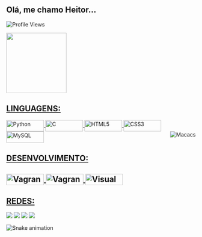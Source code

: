 ## Olá, me chamo Heitor... 

![Profile Views](http://estruyf-github.azurewebsites.net/api/VisitorHit?user=SrGambiarra-rg&repo=SrGambiarra-rg&countColorcountColor)

 <div>
  <a href="https://github.com/SrGambiarra">
  <img height="160em" src="https://github-readme-stats.vercel.app/api?username=SrGambiarra&show_icons=true&theme=midnight-purple&include_all_commits=true&count_private=true"/>
</div>
 
</div>
  <h2>LINGUAGENS:</h2>
  <img align="center" alt="Python" height="30" width="100" src="https://img.shields.io/badge/Python-14354C?style=for-the-badge&logo=python&logoColor=white">
  <img align="center" alt="C" height="30" width="100" src="https://img.shields.io/badge/c-%2300599C.svg?style=for-the-badge&logo=c&logoColor=white">
  <img align="center" alt="HTML5" height="30" width="100" src="https://img.shields.io/badge/html5-%23E34F26.svg?style=for-the-badge&logo=html5&logoColor=white">
  <img align="center" alt="CSS3" height="30" width="100" src="https://img.shields.io/badge/css3-%231572B6.svg?style=for-the-badge&logo=css3&logoColor=white">
  <img align="center" alt="MySQL" height="30" width="100" src="https://img.shields.io/badge/mysql-%2300f.svg?style=for-the-badge&logo=mysql&logoColor=white">
  <img align="right" alt="Macacs" src="https://cdn.discordapp.com/attachments/799471348492795914/870678257589170276/MacacoGIF.gif">
</div>
<div>
 <h2>DESENVOLVIMENTO:<h2>
  <img align="center" alt="Vagrant" height="30" width="100" src="https://img.shields.io/badge/vagrant-%231563FF.svg?style=for-the-badge&logo=vagrant&logoColor=white">
  <img align="center" alt="Vagrant" height="30" width="100" src="https://img.shields.io/badge/Adobe%20XD-470137?style=for-the-badge&logo=Adobe%20XD&logoColor=#FF61F6">
  <img align="center" alt="Visual Studio Code" height="30" width="100" src="https://img.shields.io/badge/Visual%20Studio%20Code-0078d7.svg?style=for-the-badge&logo=visual-studio-code&logoColor=white">
</div>
  
  ##
 
<div> 
  <h2>REDES:</h2>
  <a href="https://www.youtube.com/channel/UCtzSRMR6zsv8ywCmm3O2XqQ" target="_blank"><img src="https://img.shields.io/badge/YouTube-FF0000?style=for-the-badge&logo=youtube&logoColor=white" target="_blank"></a>
  <a href="https://www.instagram.com/heitor_tasso/" target="_blank"><img src="https://img.shields.io/badge/-Instagram-%23E4405F?style=for-the-badge&logo=instagram&logoColor=white" target="_blank"></a>
 	<a href="https://www.twitch.tv/heitortasso" target="_blank"><img src="https://img.shields.io/badge/Twitch-9146FF?style=for-the-badge&logo=twitch&logoColor=white" target="_blank"></a>
 <a href="https://discord.gg/98v7vXxQkA" target="_blank"><img src="https://img.shields.io/badge/Discord-7289DA?style=for-the-badge&logo=discord&logoColor=white" target="_blank"></a>
 
  ![Snake animation](https://github.com/SrGambiarra/SrGambiarra/blob/output/github-contribution-grid-snake.svg)
 
</div>
